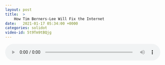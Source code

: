 ```yaml
---
layout: post
title:  >
    How Tim Berners-Lee Will Fix the Internet
date:   2021-01-17 05:34:00 +0000
categories: solidot
video-id: 5t9Tm9tBQjg
---
```


<audio src="/assets/9384244945d4e1337a2e68ce4d31b899.mp3" style="width: 100%;" controls></audio>

